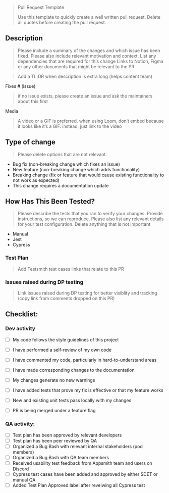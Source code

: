 > Pull Request Template
>
> Use this template to quickly create a well written pull request. Delete all quotes before creating the pull request.

## Description

> Please include a summary of the changes and which issue has been fixed. Please also include relevant motivation
> and context. List any dependencies that are required for this change
> Links to Notion, Figma or any other documents that might be relevant to the PR

> Add a TL;DR when description is extra long (helps content team)

Fixes # (issue)
> if no issue exists, please create an issue and ask the maintainers about this first


Media
> A video or a GIF is preferred. when using Loom, don’t embed because it looks like it’s a GIF. instead, just link to the video


## Type of change

> Please delete options that are not relevant.

- Bug fix (non-breaking change which fixes an issue)
- New feature (non-breaking change which adds functionality)
- Breaking change (fix or feature that would cause existing functionality to not work as expected)
- This change requires a documentation update


## How Has This Been Tested?
> Please describe the tests that you ran to verify your changes. Provide instructions, so we can reproduce.
> Please also list any relevant details for your test configuration.
> Delete anything that is not important

- Manual
- Jest
- Cypress

### Test Plan
> Add Testsmith test cases links that relate to this PR

### Issues raised during DP testing
> Link issues raised during DP testing for better visiblity and tracking (copy link from comments dropped on this PR)


## Checklist:
### Dev activity
- [ ] My code follows the style guidelines of this project
- [ ] I have performed a self-review of my own code
- [ ] I have commented my code, particularly in hard-to-understand areas
- [ ] I have made corresponding changes to the documentation
- [ ] My changes generate no new warnings
- [ ] I have added tests that prove my fix is effective or that my feature works
- [ ] New and existing unit tests pass locally with my changes
- [ ] PR is being merged under a feature flag


### QA activity:
- [ ] Test plan has been approved by relevant developers
- [ ] Test plan has been peer reviewed by QA
- [ ] Organized a Bug Bash with relevant internal stakeholders (pod members)
- [ ] Organized a Bug Bash with QA team members
- [ ] Received usability test feedback from Appsmith team and users on Discord
- [ ] Cypress test cases have been added and approved by either SDET or manual QA
- [ ] Added Test Plan Approved label after reveiwing all Cypress test
